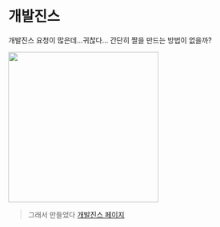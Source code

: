 # 개발진스

개발진스 요청이 많은데...귀찮다... 간단히 짤을 만드는 방법이 없을까?

<img src="/src/assets/dev-jeans-icon.png" width="300" />

> 그래서 만들었다 [개발진스 페이지](https://dev-jeans-9f478.web.app/)
